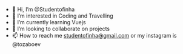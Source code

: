 - 👋 Hi, I’m @Studentofinha
- 👀 I’m interested in Coding and Travelling
- 🌱 I’m currently learning Vuejs
- 💞️ I’m looking to collaborate on projects
- 📫 How to reach me studentofinha@gmail.com or my instagram is @tozaboev

<!---
Studentofinha/Studentofinha is a ✨ special ✨ repository because its `README.md` (this file) appears on your GitHub profile.
You can click the Preview link to take a look at your changes.
--->
